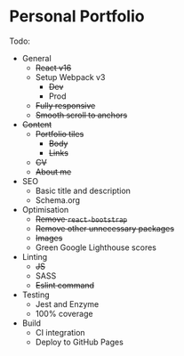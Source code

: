 # Personal Portfolio

Todo:
- General
    - ~~React v16~~
    - Setup Webpack v3
        - ~~Dev~~
        - Prod
    - ~~Fully responsive~~
    - ~~Smooth scroll to anchors~~
- ~~Content~~
    - ~~Portfolio tiles~~
        - ~~Body~~
        - ~~Links~~
    - ~~CV~~
    - ~~About me~~
- SEO
    - Basic title and description
    - Schema.org
- Optimisation
    - ~~Remove `react-bootstrap`~~
    - ~~Remove other unnecessary packages~~
    - ~~Images~~
    - Green Google Lighthouse scores
- Linting
    - ~~JS~~
    - SASS
    - ~~Eslint command~~
- Testing
    - Jest and Enzyme
    - 100% coverage
- Build
    - CI integration
    - Deploy to GitHub Pages
